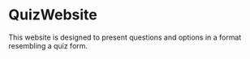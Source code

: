 # QuizWebsite
This website is designed to present questions and options in a format resembling a quiz form.
